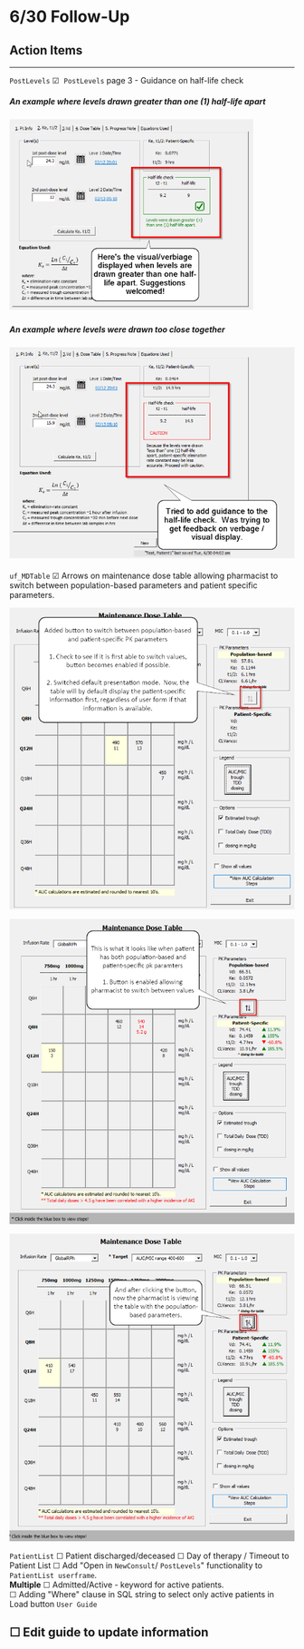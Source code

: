 # 6/30 Follow-Up

## Action Items
---
`PostLevels`
&#x2611;   `PostLevels` page 3 - Guidance on half-life check 

#####  An example where levels drawn greater than one (1) half-life apart

#####  <img src="Images2/half-life2.png" style="zoom: 67%;" />

##### An example where levels were drawn too close together

#### <img src="Images2/half-life.png" style="zoom:67%;" />

`uf_MDTable`
&#x2611; Arrows on maintenance dose table allowing pharmacist to switch between population-based parameters and patient specific parameters.

![](Images2/switchbtn.png)

![](Images2/switchbtn2.png)

![](Images2/switchbtn3.png)

`PatientList`
☐ Patient discharged/deceased
☐ Day of therapy / Timeout to Patient List
☐ Add "Open in `NewConsult`/ `PostLevels`" functionality to `PatientList userframe`.  
**Multiple**
☐ Admitted/Active - keyword for active patients.  
  ☐ Adding "Where" clause in SQL string to select only active patients in Load button
`User Guide`

☐ Edit guide to update information
---